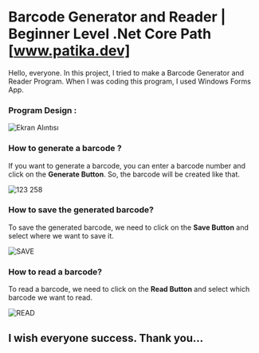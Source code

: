 # Barcode Generator and Reader | Beginner Level .Net Core Path [www.patika.dev]

Hello, everyone. In this project, I tried to make a Barcode Generator and Reader Program. 
When I was coding this program, I used Windows Forms App. 

### Program Design :

![Ekran Alıntısı](https://github.com/ytcaglar/BarcodeApplication/assets/93604446/056f73de-a930-4855-a9bc-c9580406c643)

### How to generate a barcode ?

If you want to generate a barcode, you can enter a barcode number and click on the **Generate Button**. So, the barcode will be created like that.

![123 258](https://github.com/ytcaglar/BarcodeApplication/assets/93604446/adb37fa4-a6d7-4d7b-b492-7ba83f39750d)

### How to save the generated barcode?

To save the generated barcode, we need to click on the **Save Button** and select where we want to save it.

![SAVE](https://github.com/ytcaglar/BarcodeApplication/assets/93604446/f17e41b7-77dd-4ca1-bdb8-78eec1f1ef9b)

### How to read a barcode?

To read a barcode, we need to click on the **Read Button** and select which barcode we want to read.

![READ](https://github.com/ytcaglar/BarcodeApplication/assets/93604446/68f6aa95-0503-4900-bc5f-5b39b81b5783)


## I wish everyone success. Thank you...
